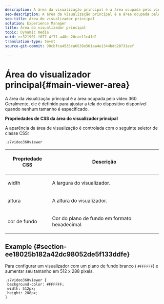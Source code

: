 ```yaml
---
description: A área da visualização principal é a área ocupada pelo vídeo 360. Geralmente, ele é definido para ajustar a tela do dispositivo disponível quando nenhum tamanho é especificado.
seo-description: A área da visualização principal é a área ocupada pelo vídeo 360. Geralmente, ele é definido para ajustar a tela do dispositivo disponível quando nenhum tamanho é especificado.
seo-title: Área do visualizador principal
solution: Experience Manager
title: Área do visualizador principal
topic: Dynamic media
uuid: ec321901-f077-4f71-a48c-20cae11c41d1
translation-type: tm+mt
source-git-commit: 90cbfca4533ca6639e561aa4e1344bdd20731eef

---
```



# Área do visualizador principal{#main-viewer-area}

A área da visualização principal é a área ocupada pelo vídeo 360. Geralmente, ele é definido para ajustar a tela do dispositivo disponível quando nenhum tamanho é especificado.

<!--<a id="section_061E550C1C1D4DB2BD663A898895B38C"></a>-->

**Propriedades de CSS da área do visualizador principal**

A aparência da área de visualização é controlada com o seguinte seletor de classe CSS:

```
.s7video360viewer
```

<table id="table_94EE3F5BBE4547C0B4943471CEE7EDE4"> 
 <thead> 
  <tr> 
   <th colname="col1" class="entry"> <p> Propriedade CSS </p> </th> 
   <th colname="col2" class="entry"> <p>Descrição </p> </th> 
  </tr> 
 </thead>
 <tbody> 
  <tr> 
   <td colname="col1"> <p> <span class="codeph"> width </span> </p> </td> 
   <td colname="col2"> <p>A largura do visualizador. </p> </td> 
  </tr> 
  <tr> 
   <td colname="col1"> <p> <span class="codeph"> altura </span> </p> </td> 
   <td colname="col2"> <p>A altura do visualizador. </p> </td> 
  </tr> 
  <tr> 
   <td colname="col1"> <p> <span class="codeph"> cor de fundo </span> </p> </td> 
   <td colname="col2"> <p> Cor do plano de fundo em formato hexadecimal. </p> </td> 
  </tr> 
 </tbody> 
</table>

## Example {#section-ee18025b182a42dc98052de5f133ddfe}

Para configurar um visualizador com um plano de fundo branco ( `#FFFFFF`) e aumentar seu tamanho em 512 x 288 pixels.

```
.s7video360viewer { 
 background-color: #FFFFFF; 
 width: 512px; 
 height: 288px;  
}
```

